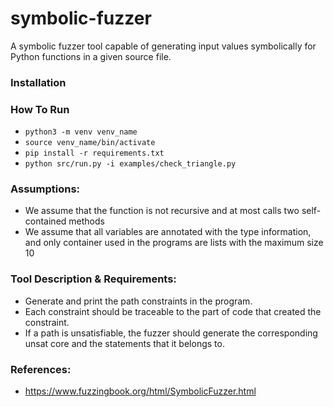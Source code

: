 # symbolic-fuzzer

A symbolic fuzzer tool capable of generating input values symbolically for Python functions in a given source file.


### Installation


### How To Run
  * `python3 -m venv venv_name`
  * `source venv_name/bin/activate`
  * `pip install -r requirements.txt`
  * `python src/run.py -i examples/check_triangle.py`


### Assumptions:

  * We assume that the function is not recursive and at most calls two self-contained methods
  * We assume that all variables are annotated with the type information, and only container used in the programs are lists with the maximum size 10

### Tool Description & Requirements:

  * Generate and print the path constraints in the program.
  * Each constraint should be traceable to the part of code that created the constraint.
  * If a path is unsatisfiable, the fuzzer should generate the corresponding unsat core and the statements that it belongs to.


### References:
  * https://www.fuzzingbook.org/html/SymbolicFuzzer.html
